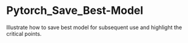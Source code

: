 # Pytorch_Save_Best-Model
Illustrate how to save best model for subsequent use and highlight the critical points.
